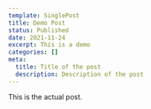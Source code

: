 ```yaml
---
template: SinglePost
title: Demo Post
status: Published
date: 2021-11-24
excerpt: This is a demo
categories: []
meta:
  title: Title of the post
  description: Description of the post
---
```

This is the actual post.